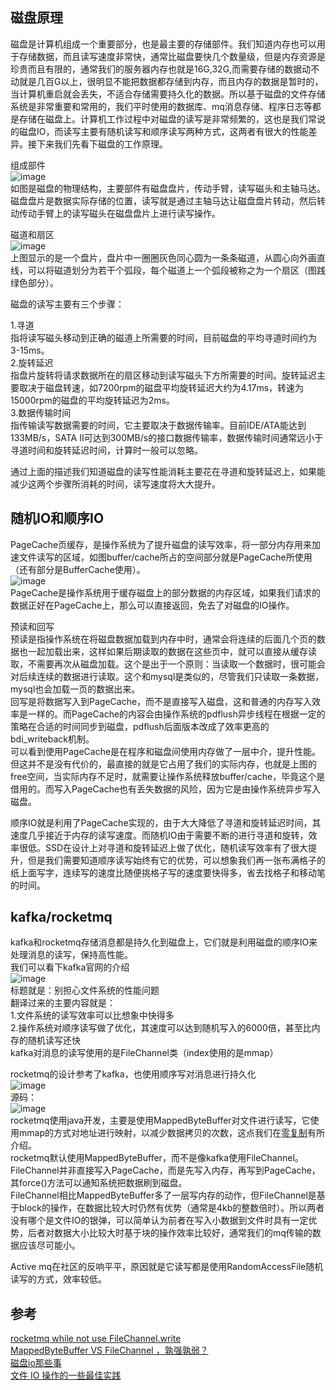## 磁盘原理   
磁盘是计算机组成一个重要部分，也是最主要的存储部件。我们知道内存也可以用于存储数据，而且读写速度非常快，通常比磁盘要快几个数量级，但是内存资源是珍贵而且有限的，通常我们的服务器内存也就是16G,32G,而需要存储的数据动不动就是几百G以上，很明显不能把数据都存储到内存，而且内存的数据是暂时的，当计算机重启就会丢失，不适合存储需要持久化的数据。所以基于磁盘的文件存储系统是非常重要和常用的，我们平时使用的数据库、mq消息存储、程序日志等都是存储在磁盘上。计算机工作过程中对磁盘的读写是非常频繁的，这也是我们常说的磁盘IO，而读写主要有随机读写和顺序读写两种方式，这两者有很大的性能差异。接下来我们先看下磁盘的工作原理。  

组成部件  
![image](https://github.com/jmilktea/jmilktea/blob/master/linux/images/%E9%A1%BA%E5%BA%8F-4.png)  
如图是磁盘的物理结构，主要部件有磁盘盘片，传动手臂，读写磁头和主轴马达。磁盘盘片是数据实际存储的位置，读写就是通过主轴马达让磁盘盘片转动，然后转动传动手臂上的读写磁头在磁盘盘片上进行读写操作。
 
磁道和扇区  
![image](https://github.com/jmilktea/jmilktea/blob/master/linux/images/%E9%A1%BA%E5%BA%8F-5.png)  
上图显示的是一个盘片，盘片中一圈圈灰色同心圆为一条条磁道，从圆心向外画直线，可以将磁道划分为若干个弧段，每个磁道上一个弧段被称之为一个扇区（图践绿色部分）。

磁盘的读写主要有三个步骤：

1.寻道  
指将读写磁头移动到正确的磁道上所需要的时间，目前磁盘的平均寻道时间约为3-15ms。  
2.旋转延迟  
指盘片旋转将请求数据所在的扇区移动到读写磁头下方所需要的时间。旋转延迟主要取决于磁盘转速，如7200rpm的磁盘平均旋转延迟大约为4.17ms，转速为15000rpm的磁盘的平均旋转延迟为2ms。  
3.数据传输时间  
指传输读写数据需要的时间，它主要取决于数据传输率。目前IDE/ATA能达到133MB/s，SATA II可达到300MB/s的接口数据传输率，数据传输时间通常远小于寻道时间和旋转延迟时间，计算时一般可以忽略。

通过上面的描述我们知道磁盘的读写性能消耗主要花在寻道和旋转延迟上，如果能减少这两个步骤所消耗的时间，读写速度将大大提升。

## 随机IO和顺序IO  
PageCache页缓存，是操作系统为了提升磁盘的读写效率，将一部分内存用来加速文件读写的区域，如图buffer/cache所占的空间部分就是PageCache所使用（还有部分是BufferCache使用）。  
![image](https://github.com/jmilktea/jmilktea/blob/master/linux/images/%E9%A1%BA%E5%BA%8F-1.png)  
PageCache是操作系统用于缓存磁盘上的部分数据的内存区域，如果我们请求的数据正好在PageCache上，那么可以直接返回，免去了对磁盘的IO操作。

预读和回写  
预读是指操作系统在将磁盘数据加载到内存中时，通常会将连续的后面几个页的数据也一起加载出来，这样如果后期读取的数据在这些页中，就可以直接从缓存读取，不需要再次从磁盘加载。这个是出于一个原则：当读取一个数据时，很可能会对后续连续的数据进行读取。这个和mysql是类似的，尽管我们只读取一条数据，mysql也会加载一页的数据出来。  
回写是将数据写入到PageCache，而不是直接写入磁盘，这和普通的内存写入效率是一样的。而PageCache的内容会由操作系统的pdflush异步线程在根据一定的策略在合适的时间同步到磁盘，pdflush后面版本改成了效率更高的bdi_writeback机制。  
可以看到使用PageCache是在程序和磁盘间使用内存做了一层中介，提升性能。但这并不是没有代价的，最直接的就是它占用了我们的实际内存，也就是上图的free空间，当实际内存不足时，就需要让操作系统释放buffer/cache，毕竟这个是借用的。而写入PageCache也有丢失数据的风险，因为它是由操作系统异步写入磁盘。  

顺序IO就是利用了PageCache实现的，由于大大降低了寻道和旋转延迟时间，其速度几乎接近于内存的读写速度。而随机IO由于需要不断的进行寻道和旋转，效率很低。SSD在设计上对寻道和旋转延迟上做了优化，随机读写效率有了很大提升，但是我们需要知道顺序读写始终有它的优势，可以想象我们再一张布满格子的纸上面写字，连续写的速度比随便挑格子写的速度要快得多，省去找格子和移动笔的时间。  

## kafka/rocketmq
kafka和rocketmq存储消息都是持久化到磁盘上，它们就是利用磁盘的顺序IO来处理消息的读写，保持高性能。  
我们可以看下kafka官网的介绍  
![image](https://github.com/jmilktea/jmilktea/blob/master/linux/images/%E9%A1%BA%E5%BA%8F-2.png)  
标题就是：别担心文件系统的性能问题  
翻译过来的主要内容就是：  
1.文件系统的读写效率可以比想象中快得多  
2.操作系统对顺序读写做了优化，其速度可以达到随机写入的6000倍，甚至比内存的随机读写还快  
kafka对消息的读写使用的是FileChannel类（index使用的是mmap）

rocketmq的设计参考了kafka，也使用顺序写对消息进行持久化  
![image](https://github.com/jmilktea/jmilktea/blob/master/linux/images/%E9%A1%BA%E5%BA%8F-6.png)  
源码：  
![image](https://github.com/jmilktea/jmilktea/blob/master/linux/images/%E9%A1%BA%E5%BA%8F-3.png)  
rocketmq使用java开发，主要是使用MappedByteBuffer对文件进行读写，它使用mmap的方式对地址进行映射，以减少数据拷贝的次数，这点我们在[零复制](https://github.com/jmilktea/jmilktea/blob/master/linux/%E9%9B%B6%E5%A4%8D%E5%88%B6.md)有所介绍。  
rocketmq默认使用MappedByteBuffer，而不是像kafka使用FileChannel。FileChannel并非直接写入PageCache，而是先写入内存，再写到PageCache，其force()方法可以通知系统把数据刷到磁盘。  
FileChannel相比MappedByteBuffer多了一层写内存的动作，但FileChannel是基于block的操作，在数据比较大时仍然有优势（通常是4kb的整数倍时）。所以两者没有哪个是文件IO的银弹，可以简单认为前者在写入小数据到文件时具有一定优势，后者对数据大小比较大时基于块的操作效率比较好，通常我们的mq传输的数据应该尽可能小。   

Active mq在社区的反响平平，原因就是它读写都是使用RandomAccessFile随机读写的方式，效率较低。

## 参考
[rocketmq while not use FileChannel.write](https://github.com/apache/rocketmq/issues/575)  
[MappedByteBuffer VS FileChannel ，孰强孰弱？](https://cloud.tencent.com/developer/article/1428920)   
[磁盘io那些事](https://tech.meituan.com/2017/05/19/about-desk-io.html)  
[文件 IO 操作的一些最佳实践](https://www.cnkirito.moe/file-io-best-practise/)  

